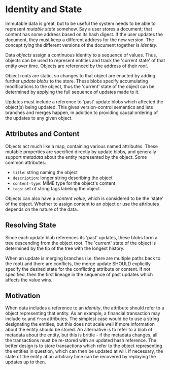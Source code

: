 # Identity and State

Immutable data is great, but to be useful the system needs to be able to
represent _mutable state_ somehow. Say a user stores a document; that content
has some address based on its hash digest. If the user updates the document,
they must keep a different address for the new version. The concept tying the
different versions of the document together is _identity_.

Data _objects_ assign a continuous identity to a sequence of values. Thus,
objects can be used to represent entities and track the 'current state' of
that entity over time. Objects are referenced by the address of their
_root_.

Object roots are static, so changes to that object are enacted by adding
further _update blobs_ to the store. These blobs specify accumulating
modifications to the object, thus the 'current' state of the object can be
determined by applying the full sequence of updates made to it.

Updates must include a reference to 'past' update blobs which affected the
object(s) being updated. This gives version-control semantics and lets branches
and merges happen, in addition to providing causal ordering of the updates to
any given object.

## Attributes and Content

Objects act much like a map, containing various named attributes. These mutable
properties are specified directly by update blobs, and generally support
_metadata_ about the entity represented by the object. Some common attributes:
- `title`: string naming the object
- `description`: longer string describing the object
- `content-type`: MIME type for the object's content
- `tags`: set of string tags labeling the object

Objects can also have a _content value_, which is considered to be the 'state'
of the object. Whether to assign content to an object or use the attributes
depends on the nature of the data.

## Resolving State

Since each update blob references its 'past' updates, these blobs form a tree
descending from the object root. The 'current' state of the object is determined
by the tip of the tree with the longest history.

When an update is merging branches (i.e. there are multiple paths back to the
root) and there are conflicts, the merge update SHOULD explicitly specify the
desired state for the conflicting attribute or content. If not specified, then
the first lineage in the sequence of past updates which affects the value wins.

## Motivation

When data includes a reference to an _identity_, the attribute should refer to a
object representing that entity. As an example, a financial transaction may
include `to` and `from` attributes. The simplest case would be to use a string
designating the entities, but this does not scale well if more information about
the entity should be stored. An alternative is to refer to a blob of metadata
about the entity, but this is brittle - if the metadata changes, all the
transactions must be re-stored with an updated hash reference. The better design
is to store transactions which refer to the object representing the entities
in question, which can then be updated at will. If necessary, the state of the
entity at an arbitrary time can be recovered by replaying the updates up to
then.
